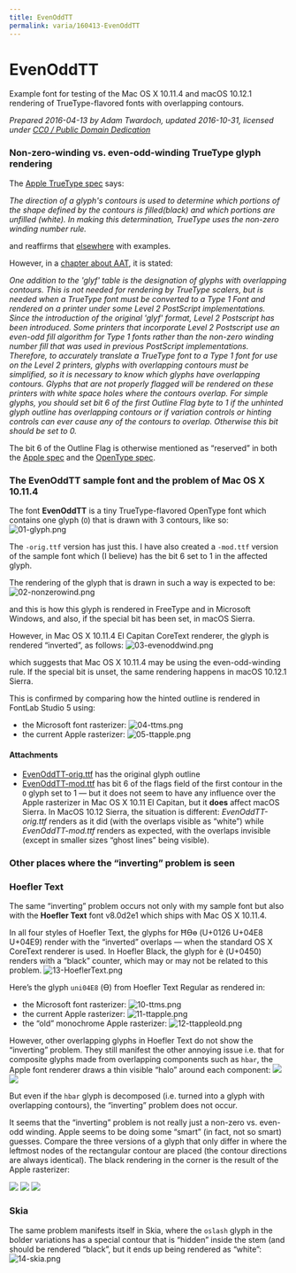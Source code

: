 ```yaml
---
title: EvenOddTT
permalink: varia/160413-EvenOddTT
---
```


# EvenOddTT

Example font for testing of the Mac OS X 10.11.4 and macOS 10.12.1 rendering of TrueType-flavored fonts with overlapping contours.

*Prepared 2016-04-13 by Adam Twardoch, updated 2016-10-31, licensed under [CC0 / Public Domain Dedication](https://creativecommons.org/publicdomain/zero/1.0/)*

### Non-zero-winding vs. even-odd-winding TrueType glyph rendering

The [Apple TrueType spec](https://developer.apple.com/fonts/TrueType-Reference-Manual/RM01/Chap1.html) says:

*The direction of a glyph's contours is used to determine which portions of the shape defined by the contours is filled(black) and which portions are unfilled (white). In making this determination, TrueType uses the non-zero winding number rule.*

and reaffirms that [elsewhere](https://developer.apple.com/fonts/TrueType-Reference-Manual/RM02/Chap2.html#distinguishing) with examples.

However, in a [chapter about AAT](https://developer.apple.com/fonts/TrueType-Reference-Manual/RM06/Chap6AATIntro.html), it is stated:

*One addition to the 'glyf' table is the designation of glyphs with overlapping contours. This is not needed for rendering by TrueType scalers, but is needed when a TrueType font must be converted to a Type 1 Font and rendered on a printer under some Level 2 PostScript implementations. Since the introduction of the original 'glyf' format, Level 2 Postscript has been introduced. Some printers that incorporate Level 2 Postscript use an even-odd fill algorithm for Type 1 fonts rather than the non-zero winding number fill that was used in previous PostScript implementations. Therefore, to accurately translate a TrueType font to a Type 1 font for use on the Level 2 printers, glyphs with overlapping contours must be simplified, so it is necessary to know which glyphs have overlapping contours. Glyphs that are not properly flagged will be rendered on these printers with white space holes where the contours overlap. For simple glyphs, you should set bit 6 of the first Outline Flag byte to 1 if the unhinted glyph outline has overlapping contours or if variation controls or hinting controls can ever cause any of the contours to overlap. Otherwise this bit should be set to 0.*

The bit 6 of the Outline Flag is otherwise mentioned as “reserved” in both the [Apple spec](https://developer.apple.com/fonts/TrueType-Reference-Manual/RM06/Chap6glyf.html) and the [OpenType spec](https://www.microsoft.com/typography/otspec/glyf.htm).

### The EvenOddTT sample font and the problem of Mac OS X 10.11.4

The font **EvenOddTT** is a tiny TrueType-flavored OpenType font which contains one glyph (`O`) that is drawn with 3 contours, like so:
![01-glyph.png](01-glyph.png)

The `-orig.ttf` version has just this. I have also created a `-mod.ttf` version of the sample font which (I believe) has the bit 6 set to 1 in the affected glyph.

The rendering of the glyph that is drawn in such a way is expected to be:
![02-nonzerowind.png](02-nonzerowind.png)

and this is how this glyph is rendered in FreeType and in Microsoft Windows, and also, if the special bit has been set, in macOS Sierra.

However, in Mac OS X 10.11.4 El Capitan CoreText renderer, the glyph is rendered “inverted”, as follows:
![03-evenoddwind.png](03-evenoddwind.png)

which suggests that Mac OS X 10.11.4 may be using the even-odd-winding rule. If the special bit is unset, the same rendering happens in macOS 10.12.1 Sierra.

This is confirmed by comparing how the hinted outline is rendered in FontLab Studio 5 using:
* the Microsoft font rasterizer:
![04-ttms.png](04-ttms.png)
* the current Apple rasterizer:
![05-ttapple.png](05-ttapple.png)

#### Attachments

* [EvenOddTT-orig.ttf](EvenOddTT-orig.ttf) has the original glyph outline
* [EvenOddTT-mod.ttf](EvenOddTT-mod.ttf) has bit 6 of the flags field of the first contour in the `O` glyph set to 1 — but it does not seem to have any influence over the Apple rasterizer in Mac OS X 10.11 El Capitan, but it **does** affect macOS Sierra. In MacOS 10.12 Sierra, the situation is different: *EvenOddTT-orig.ttf* renders as it did (with the overlaps visible as “white”) while *EvenOddTT-mod.ttf* renders as expected, with the overlaps invisible (except in smaller sizes “ghost lines” being visible).

### Other places where the “inverting” problem is seen

### Hoefler Text

The same “inverting” problem occurs not only with my sample font but also with the **Hoefler Text** font v8.0d2e1 which ships with Mac OS X 10.11.4.

In all four styles of Hoefler Text, the glyphs for ĦӨө (U+0126 U+04E8 U+04E9) render with the “inverted” overlaps — when the standard OS X CoreText renderer is used. In Hoefler Black, the glyph for ѐ (U+0450) renders with a “black” counter, which may or may not be related to this problem.
![13-HoeflerText.png](13-HoeflerText.png)

Here’s the glyph `uni04E8` (Ө) from Hoefler Text Regular as rendered in:
* the Microsoft font rasterizer:
![10-ttms.png](10-ttms.png)
* the current Apple rasterizer:
![11-ttapple.png](11-ttapple.png)
* the “old” monochrome Apple rasterizer:
![12-ttappleold.png](12-ttappleold.png)

However, other overlapping glyphs in Hoefler Text do not show the “inverting” problem. They still manifest the other annoying issue i.e. that for composite glyphs made from overlapping components such as `hbar`, the Apple font renderer draws a thin visible “halo” around each component:
![](15-ghostoverlaps.png)
![](16-ghostoverlaps1.png)

But even if the `hbar` glyph is decomposed (i.e. turned into a glyph with overlapping contours), the “inverting” problem does not occur.

It seems that the “inverting” problem is not really just a non-zero vs. even-odd winding. Apple seems to be doing some “smart” (in fact, not so smart) guesses. Compare the three versions of a glyph that only differ in where the leftmost nodes of the rectangular contour are placed (the contour directions are always identical). The black rendering in the corner is the result of the Apple rasterizer:

![](21-cmp1.png)
![](22-cmp2.png)
![](23-cmp3.png)

### Skia

The same problem manifests itself in Skia, where the `oslash` glyph in the bolder variations has a special contour that is “hidden” inside the stem (and should be rendered “black”, but it ends up being rendered as “white”:
![14-skia.png](14-skia.png)

